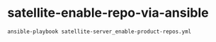 # satellite-enable-repo-via-ansible

```
ansible-playbook satellite-server_enable-product-repos.yml
```

